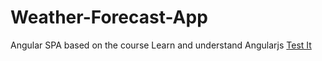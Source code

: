 # Weather-Forecast-App
Angular SPA based on the course Learn and understand Angularjs 
[Test It](http://niyatijasani.github.io/Weather-Forecast-App/.)
